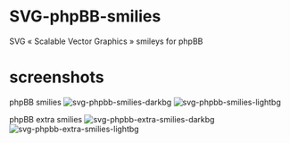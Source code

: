 # SVG-phpBB-smilies
SVG « Scalable Vector Graphics » smileys for phpBB

# screenshots
phpBB smilies
![svg-phpbb-smilies-darkbg](https://github.com/user-attachments/assets/716f66c7-69ef-4d57-ab12-14864e5946ac)
![svg-phpbb-smilies-lightbg](https://github.com/user-attachments/assets/ef46d902-c2d3-4a43-aaa6-afa0af0d7e16)

phpBB extra smilies
![svg-phpbb-extra-smilies-darkbg](https://github.com/user-attachments/assets/d42b19aa-55e3-4b09-80e0-b91a1c56ff0a)
![svg-phpbb-extra-smilies-lightbg](https://github.com/user-attachments/assets/67300a61-3d6c-4cba-a013-7f357114c7bb)

